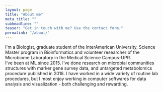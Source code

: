 ```yaml
---
layout: page
title: "About me"
meta_title: ""
subheadline: ""
teaser: "Get in touch with me? Use the contact form."
permalink: "/about/"
---
```

I'm a Biologist, graduate student of the InterAmerican University, Science Master program
in Bioinformatics and volunteer researcher of the Microbiome Laboratory in the Medical Science Campus-UPR.  
I’ve been at ML since 2015. I’ve done research on microbial communities structures with marker gene survey data,
and untargeted metabolomics procedure published in 2018. I have worked in a wide variety of routine lab procedures, 
but I most enjoy working in computer softwares for data analysis and visualization - both challenging and rewarding.


